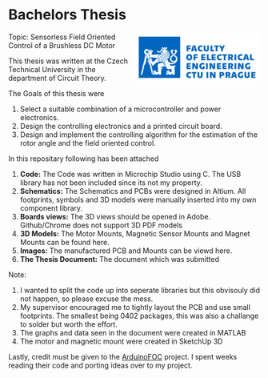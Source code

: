 # Bachelors Thesis

<img src="https://github.com/Skitter-JP/Bachelors_Thesis/blob/main/Images/electrical_engeneering.svg" align="right"
     alt="CVUT Logo" width=50% height=50%>

Topic: Sensorless Field Oriented Control of a Brushless DC Motor

This thesis was written at the Czech Technical University in the department of Circuit Theory.

The Goals of this thesis were

1. Select a suitable combination of a microcontroller and power electronics.
2. Design the controlling electronics and a printed circuit board.
3. Design and implement the controlling algorithm for the estimation of the rotor angle and the field oriented control.

In this repositary following has been attached

1. **Code:** The Code was written in Microchip Studio using C. The USB library has not been included since its not my property.
2. **Schematics:** The Schematics and PCBs were designed in Altium. All footprints, symbols and 3D models were manually inserted into my own component library.
3. **Boards views:** The 3D views should be opened in Adobe. Github/Chrome does not support 3D PDF models
4. **3D Models:** The Motor Mounts, Magnetic Sensor Mounts and Magnet Mounts can be found here.
5. **Images:** The manufactured PCB and Mounts can be viewd here.
6. **The Thesis Document:** The document which was submitted


Note:
1. I wanted to split the code up into seperate libraries but this obvisouly did not happen, so please excuse the mess.
2. My supervisor encouraged me to tightly layout the PCB and use small footprints. The smallest being 0402 packages, this was also a challange to solder but worth the effort.
3. The graphs and data seen in the document were created in MATLAB
4. The motor and magnetic mount were created in SketchUp 3D

Lastly, credit must be given to the [ArduinoFOC](https://github.com/simplefoc/Arduino-FOC) project. I spent weeks reading their code and porting ideas over to my project.




